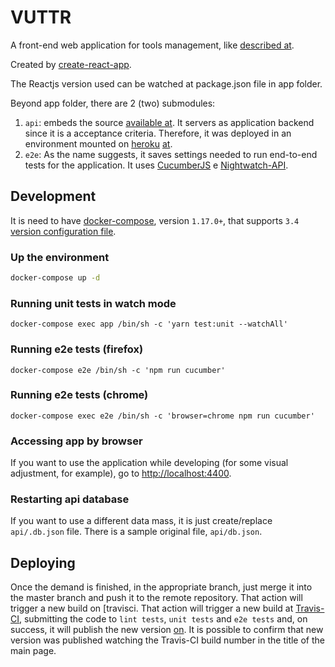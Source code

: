 # VUTTR

A front-end web application for tools management, like [described at](https://www.notion.so/Front-end-c12adcdbe7a1425dbfbcd5a397b4ff10).

Created by [create-react-app](https://cli.vuejs.org/).

The Reactjs version used can be watched at package.json file in app folder.

Beyond app folder, there are 2 (two) submodules:

1. `api`: embeds the source [available at](https://gitlab.com/bossabox/challenge-fake-api). It servers as application backend since it is a acceptance criteria. Therefore, it was deployed in an environment mounted on [heroku](https://heroku.com) [at](https://vuttr-rest-api.herokuapp.com/).
2. `e2e`: As the name suggests, it saves settings needed to run end-to-end tests for the application. It uses [CucumberJS](https://cucumber.io/) e [Nightwatch-API](https://nightwatch-api.netlify.com/).

## Development

It is need to have [docker-compose](https://docs.docker.com/compose/), version `1.17.0+`, that supports `3.4` [version configuration file](https://docs.docker.com/compose/compose-file/).

### Up the environment
```bash
docker-compose up -d
```
### Running unit tests in watch mode
```
docker-compose exec app /bin/sh -c 'yarn test:unit --watchAll'
```
### Running e2e tests (firefox)
```
docker-compose e2e /bin/sh -c 'npm run cucumber'
```
### Running e2e tests (chrome)
```
docker-compose exec e2e /bin/sh -c 'browser=chrome npm run cucumber'
```
### Accessing app by browser

If you want to use the application while developing (for some visual adjustment, for example), go to [http://localhost:4400](http//localhost:4400).

### Restarting api database

If you want to use a different data mass, it is just create/replace `api/.db.json` file. There is a sample original file, `api/db.json`.

## Deploying

Once the demand is finished, in the appropriate branch, just merge it into the master branch and push it to the remote repository. That action will trigger a new build on [travisci. That action will trigger a new build at [Travis-CI](https://travis-ci.org/vuttr-app/frontend), submitting the code to `lint tests`, `unit tests` and `e2e tests` and, on success, it will publish the new version [on](https://vuttr-app.github.io/). It is possible to confirm that new version was published watching the Travis-CI build number in the title of the main page.
